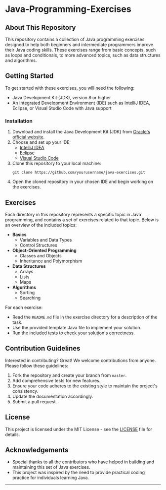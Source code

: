 # Java-Programming-Exercises

## About This Repository

This repository contains a collection of Java programming exercises designed to help both beginners and intermediate programmers improve their Java coding skills. These exercises range from basic concepts, such as loops and conditionals, to more advanced topics, such as data structures and algorithms.

## Getting Started

To get started with these exercises, you will need the following:
- Java Development Kit (JDK), version 8 or higher
- An Integrated Development Environment (IDE) such as IntelliJ IDEA, Eclipse, or Visual Studio Code with Java support

### Installation

1. Download and install the Java Development Kit (JDK) from [Oracle's official website](https://www.oracle.com/java/technologies/javase-downloads.html).
2. Choose and set up your IDE:
   - [IntelliJ IDEA](https://www.jetbrains.com/idea/download/)
   - [Eclipse](https://www.eclipse.org/downloads/)
   - [Visual Studio Code](https://code.visualstudio.com/download)
3. Clone this repository to your local machine:
   ```
   git clone https://github.com/yourusername/java-exercises.git
   ```
4. Open the cloned repository in your chosen IDE and begin working on the exercises.

## Exercises

Each directory in this repository represents a specific topic in Java programming, and contains a set of exercises related to that topic. Below is an overview of the included topics:
- **Basics**
  - Variables and Data Types
  - Control Structures
- **Object-Oriented Programming**
  - Classes and Objects
  - Inheritance and Polymorphism
- **Data Structures**
  - Arrays
  - Lists
  - Maps
- **Algorithms**
  - Sorting
  - Searching

For each exercise:
- Read the `README.md` file in the exercise directory for a description of the task.
- Use the provided template Java file to implement your solution.
- Run the included tests to check your solution's correctness.

## Contribution Guidelines

Interested in contributing? Great! We welcome contributions from anyone. Please follow these guidelines:
1. Fork the repository and create your branch from `master`.
2. Add comprehensive tests for new features.
3. Ensure your code adheres to the existing style to maintain the project's consistency.
4. Update the documentation accordingly.
5. Submit a pull request.

## License

This project is licensed under the MIT License - see the [LICENSE](LICENSE) file for details.

## Acknowledgements

- Special thanks to all the contributors who have helped in building and maintaining this set of Java exercises.
- This project was inspired by the need to provide practical coding practice for individuals learning Java.

---
